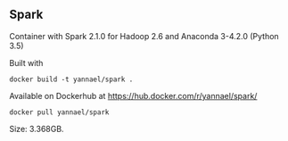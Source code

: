 ## Spark

Container with Spark 2.1.0 for Hadoop 2.6 and Anaconda 3-4.2.0 (Python 3.5)

Built with

```
docker build -t yannael/spark .
```

Available on Dockerhub at https://hub.docker.com/r/yannael/spark/

```
docker pull yannael/spark
```

Size: 3.368GB.

